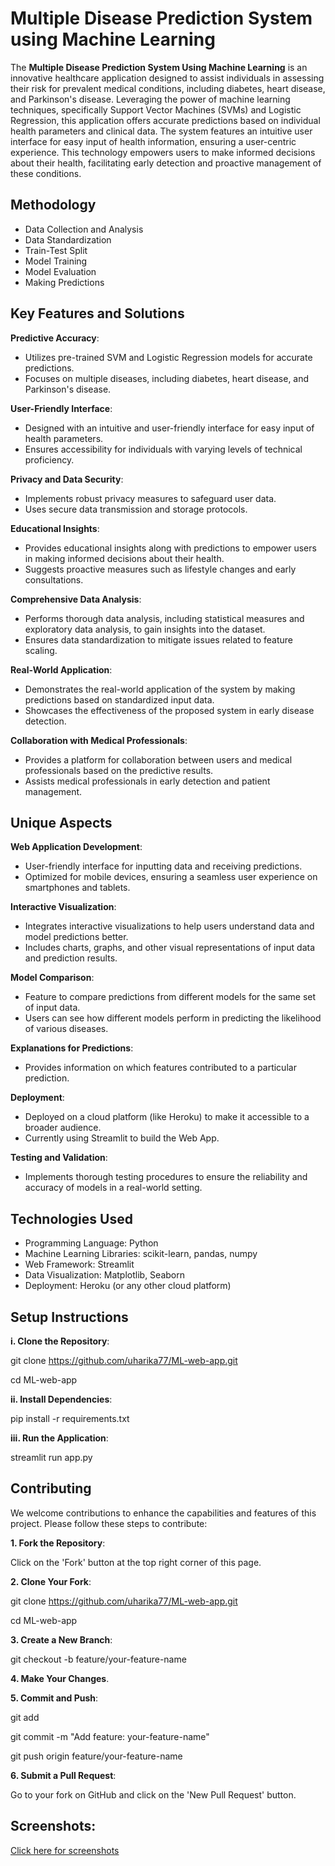 # Multiple Disease Prediction System using Machine Learning

The **Multiple Disease Prediction System Using Machine Learning** is an innovative healthcare application designed to assist individuals in assessing their risk for prevalent medical conditions, including diabetes, heart disease, and Parkinson's disease. Leveraging the power of machine learning techniques, specifically Support Vector Machines (SVMs) and Logistic Regression, this application offers accurate predictions based on individual health parameters and clinical data. The system features an intuitive user interface for easy input of health information, ensuring a user-centric experience. This technology empowers users to make informed decisions about their health, facilitating early detection and proactive management of these conditions.

## Methodology

- Data Collection and Analysis
- Data Standardization
- Train-Test Split
- Model Training
- Model Evaluation
- Making Predictions

## Key Features and Solutions

**Predictive Accuracy**:

- Utilizes pre-trained SVM and Logistic Regression models for accurate predictions.
- Focuses on multiple diseases, including diabetes, heart disease, and Parkinson's disease.

**User-Friendly Interface**:

- Designed with an intuitive and user-friendly interface for easy input of health parameters.
- Ensures accessibility for individuals with varying levels of technical proficiency.

**Privacy and Data Security**:

- Implements robust privacy measures to safeguard user data.
- Uses secure data transmission and storage protocols.

**Educational Insights**:

- Provides educational insights along with predictions to empower users in making informed decisions about their health.
- Suggests proactive measures such as lifestyle changes and early consultations.

**Comprehensive Data Analysis**:

- Performs thorough data analysis, including statistical measures and exploratory data analysis, to gain insights into the dataset.
- Ensures data standardization to mitigate issues related to feature scaling.

**Real-World Application**:

- Demonstrates the real-world application of the system by making predictions based on standardized input data.
- Showcases the effectiveness of the proposed system in early disease detection.

**Collaboration with Medical Professionals**:

- Provides a platform for collaboration between users and medical professionals based on the predictive results.
- Assists medical professionals in early detection and patient management.

## Unique Aspects

**Web Application Development**:

- User-friendly interface for inputting data and receiving predictions.
- Optimized for mobile devices, ensuring a seamless user experience on smartphones and tablets.

**Interactive Visualization**:

- Integrates interactive visualizations to help users understand data and model predictions better.
- Includes charts, graphs, and other visual representations of input data and prediction results.

**Model Comparison**:

- Feature to compare predictions from different models for the same set of input data.
- Users can see how different models perform in predicting the likelihood of various diseases.

**Explanations for Predictions**:

- Provides information on which features contributed to a particular prediction.

**Deployment**:

- Deployed on a cloud platform (like Heroku) to make it accessible to a broader audience.
- Currently using Streamlit to build the Web App.

**Testing and Validation**:

- Implements thorough testing procedures to ensure the reliability and accuracy of models in a real-world setting.

## Technologies Used

- Programming Language: Python
- Machine Learning Libraries: scikit-learn, pandas, numpy
- Web Framework: Streamlit
- Data Visualization: Matplotlib, Seaborn
- Deployment: Heroku (or any other cloud platform)

## Setup Instructions

**i. Clone the Repository**:

git clone https://github.com/uharika77/ML-web-app.git

cd ML-web-app

**ii. Install Dependencies**:

pip install -r requirements.txt

**iii. Run the Application**:

streamlit run app.py

## Contributing

We welcome contributions to enhance the capabilities and features of this project. Please follow these steps to contribute:

**1. Fork the Repository**: 

  Click on the 'Fork' button at the top right corner of this page.

**2. Clone Your Fork**:

  git clone https://github.com/uharika77/ML-web-app.git

  cd ML-web-app

**3. Create a New Branch**:

  git checkout -b feature/your-feature-name

**4. Make Your Changes**.

**5. Commit and Push**:

  git add

  git commit -m "Add feature: your-feature-name"

  git push origin feature/your-feature-name

**6. Submit a Pull Request**: 

  Go to your fork on GitHub and click on the 'New Pull Request' button.

## Screenshots:

[Click here for screenshots](https://drive.google.com/drive/folders/1ESCNmByDSHDi89f-lAo21hA4FrHWbfFl?usp=share_link)

